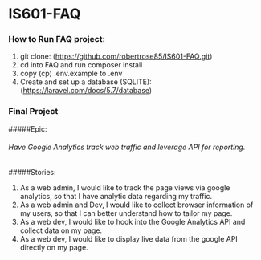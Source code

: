 # IS601-FAQ

### How to Run FAQ project:

1. git clone: 
    (https://github.com/robertrose85/IS601-FAQ.git)
2. cd into FAQ and run composer install
3. copy (cp) .env.example to .env
4. Create and set up a database (SQLITE):
    (https://laravel.com/docs/5.7/database)



### Final Project

#####Epic:

###### Have Google Analytics track web traffic and leverage API for reporting.

#####Stories:

1. As a web admin, I would like to track the page views via google analytics, so that I have analytic data regarding my traffic.
2. As a web admin and Dev, I would like to collect browser information of my users, so that I can better understand how to tailor my page.
3. As a web dev, I would like to hook into the Google Analytics API and collect data on my page.
4. As a web dev, I would like to display live data from the google API directly on my page.